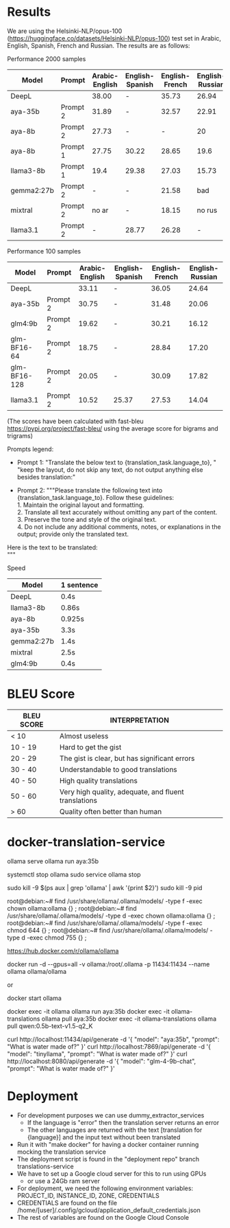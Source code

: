 # Results

We are using the Helsinki-NLP/opus-100 (https://huggingface.co/datasets/Helsinki-NLP/opus-100) test set in Arabic, English, Spanish, French and Russian. The results are as follows:

Performance 2000 samples

| Model      | Prompt   | Arabic-English | English-Spanish | English-French | English-Russian |
|------------|----------|----------------|-----------------|----------------|-----------------|
| DeepL      |          | 38.00          | -               | 35.73          | 26.94           |
| aya-35b    | Prompt 2 | 31.89          | -               | 32.57          | 22.91           |
| aya-8b     | Prompt 2 | 27.73          | -               | -              | 20              |
| aya-8b     | Prompt 1 | 27.75          | 30.22           | 28.65          | 19.6            |
| llama3-8b  | Prompt 1 | 19.4           | 29.38           | 27.03          | 15.73           |
| gemma2:27b | Prompt 2 | -              | -               | 21.58          | bad             |
| mixtral    | Prompt 2 | no ar          | -               | 18.15          | no rus          |
| llama3.1   | Prompt 2 | -              | 28.77           | 26.28          | -               |



Performance 100 samples

| Model        | Prompt   | Arabic-English | English-Spanish | English-French | English-Russian |
|--------------|----------|----------------|-----------------|----------------|-----------------|
| DeepL        |          | 33.11          | -               | 36.05          | 24.64           |
| aya-35b      | Prompt 2 | 30.75          | -               | 31.48          | 20.06           |
| glm4:9b      | Prompt 2 | 19.62          | -               | 30.21          | 16.12           |
| glm-BF16-64  | Prompt 2 | 18.75          | -               | 28.84          | 17.20           |
| glm-BF16-128 | Prompt 2 | 20.05          | -               | 30.09          | 17.82           |
| llama3.1     | Prompt 2 | 10.52          | 25.37           | 27.53          | 14.04           |








(The scores have been calculated with fast-bleu https://pypi.org/project/fast-bleu/ using the average score for bigrams and trigrams)

Prompts legend:


- Prompt 1: "Translate the below text to {translation_task.language_to}, "
             "keep the layout, do not skip any text, do not output anything else besides translation:"

- Prompt 2: """Please translate the following text into {translation_task.language_to}. Follow these guidelines:  
      1. Maintain the original layout and formatting.  
      2. Translate all text accurately without omitting any part of the content.  
      3. Preserve the tone and style of the original text.  
      4. Do not include any additional comments, notes, or explanations in the output; provide only the translated text.  

Here is the text to be translated:  
"""


Speed

| Model      | 1 sentence |
|------------|------------|
| DeepL      | 0.4s       |
| llama3-8b  | 0.86s      |
| aya-8b     | 0.925s     |
| aya-35b    | 3.3s       |
| gemma2:27b | 1.4s       |
| mixtral    | 2.5s       |
| glm4:9b    | 0.4s       |




# BLEU Score

| BLEU SCORE | INTERPRETATION                                       |
|------------|------------------------------------------------------|
| < 10       | Almost useless                                       |
| 10 - 19    | Hard to get the gist                                 |
| 20 - 29    | The gist is clear, but has significant errors        |
| 30 - 40    | Understandable to good translations                  |
| 40 - 50    | High quality translations                            |
| 50 - 60    | Very high quality, adequate, and fluent translations |
| > 60       | Quality often better than human                      |

# docker-translation-service

ollama serve
ollama run aya:35b

systemctl stop ollama
sudo service ollama stop

sudo kill -9 $(ps aux | grep 'ollama' | awk '{print $2}')
sudo kill -9 pid

root@debian:~# find /usr/share/ollama/.ollama/models/ -type f -exec chown ollama:ollama {} \;
root@debian:~# find /usr/share/ollama/.ollama/models/ -type d -exec chown ollama:ollama {} \;
root@debian:~# find /usr/share/ollama/.ollama/models/ -type f -exec chmod 644 {} \;
root@debian:~# find /usr/share/ollama/.ollama/models/ -type d -exec chmod 755 {} \;


https://hub.docker.com/r/ollama/ollama

docker run -d --gpus=all -v ollama:/root/.ollama -p 11434:11434 --name ollama ollama/ollama

or

docker start ollama

docker exec -it ollama ollama run aya:35b
docker exec -it ollama-translations ollama pull aya:35b
docker exec -it ollama-translations ollama pull qwen:0.5b-text-v1.5-q2_K

curl http://localhost:11434/api/generate -d '{ "model": "aya:35b", "prompt": "What is water made of?" }'
curl http://localhost:7869/api/generate -d '{ "model": "tinyllama", "prompt": "What is water made of?" }'
curl http://localhost:8080/api/generate -d '{ "model": "glm-4-9b-chat", "prompt": "What is water made of?" }'


# Deployment

* For development purposes we can use dummy_extractor_services
  * If the language is "error" then the translation server returns an error
  * The other languages are returned with the text [translation for {language}] and the input text without been translated 
* Run it with "make docker" for having a docker container running mocking the translation service
* The deployment script is found in the "deployment repo" branch translations-service
* We have to set up a Google cloud server for this to run using GPUs 
  * or use a 24Gb ram server
* For deployment, we need the following environment variables: PROJECT_ID, INSTANCE_ID, ZONE, CREDENTIALS
* CREDENTIALS are found on the file /home/[user]/.config/gcloud/application_default_credentials.json
* The rest of variables are found on the Google Cloud Console

